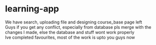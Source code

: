 # learning-app

We have search, uploading file and designing course_base page left
<br/>
Guys if you get any conflict, especially from database pls merge with the changes I made, else the database and stuff wont work properly
<br/>
Ive completed favourites, most of the work is upto you guys now